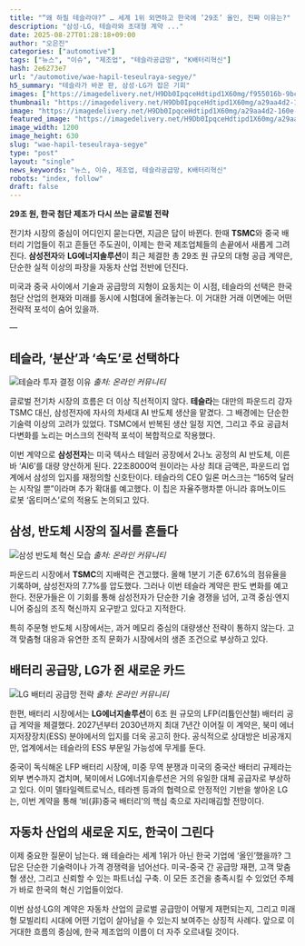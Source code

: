 ```yaml
---
title: "“왜 하필 테슬라야?” … 세계 1위 외면하고 한국에 ’29조’ 올인, 진짜 이유는?"
description: "삼성·LG, 테슬라와 초대형 계약 ..."
date: 2025-08-27T01:28:18+09:00
author: "오은진"
categories: ["automotive"]
tags: ["뉴스", "이슈", "제조업", "테슬라공급망", "K배터리혁신"]
hash: 2e6273e7
url: "/automotive/wae-hapil-teseulraya-segye/"
h5_summary: "테슬라가 바꾼 판, 삼성·LG가 잡은 기회"
images: ["https://imagedelivery.net/H9Db0IpqceHdtipd1X60mg/f955016b-9bca-4b3f-2a3c-732bdcea3e00/public", "https://imagedelivery.net/H9Db0IpqceHdtipd1X60mg/2181daf9-ea73-4bdb-a2aa-2cb1cd69c400/public", "https://imagedelivery.net/H9Db0IpqceHdtipd1X60mg/a29aa4d2-160e-44aa-7ab5-7640e1c7e800/public", "https://imagedelivery.net/H9Db0IpqceHdtipd1X60mg/eeb9e5e1-9b2a-4f86-1f38-5f2b700f5f00/public"]
thumbnail: "https://imagedelivery.net/H9Db0IpqceHdtipd1X60mg/a29aa4d2-160e-44aa-7ab5-7640e1c7e800/public"
image: "https://imagedelivery.net/H9Db0IpqceHdtipd1X60mg/a29aa4d2-160e-44aa-7ab5-7640e1c7e800/public"
featured_image: "https://imagedelivery.net/H9Db0IpqceHdtipd1X60mg/a29aa4d2-160e-44aa-7ab5-7640e1c7e800/public"
image_width: 1200
image_height: 630
slug: "wae-hapil-teseulraya-segye"
type: "post"
layout: "single"
news_keywords: "뉴스, 이슈, 제조업, 테슬라공급망, K배터리혁신"
robots: "index, follow"
draft: false
---
```


**29조 원, 한국 첨단 제조가 다시 쓰는 글로벌 전략**

전기차 시장의 중심이 어디인지 묻는다면, 지금은 답이 바뀐다. 한때 **TSMC**와 중국 배터리 기업들이 쥐고 흔들던 주도권이, 이제는 한국 제조업체들의 손끝에서 새롭게 그려진다. **삼성전자**와 **LG에너지솔루션**이 최근 체결한 총 29조 원 규모의 대형 공급 계약은, 단순한 실적 이상의 파장을 자동차 산업 전반에 던진다.

미국과 중국 사이에서 기술과 공급망의 지형이 요동치는 이 시점, 테슬라의 선택은 한국 첨단 산업의 현재와 미래를 동시에 시험대에 올려놓는다. 이 거대한 거래 이면에는 어떤 전략적 포석이 숨어 있을까.

—

## 테슬라, ‘분산’과 ‘속도’로 선택하다

![테슬라 투자 결정 이유](https://imagedelivery.net/H9Db0IpqceHdtipd1X60mg/eeb9e5e1-9b2a-4f86-1f38-5f2b700f5f00/public)
*출처: 온라인 커뮤니티*


글로벌 전기차 시장의 흐름은 더 이상 직선적이지 않다. **테슬라**는 대만의 파운드리 강자 TSMC 대신, 삼성전자에 자사의 차세대 AI 반도체 생산을 맡겼다. 그 배경에는 단순한 기술력 이상의 고려가 있었다. TSMC에서 반복된 생산 일정 지연, 그리고 주요 공급처 다변화를 노리는 머스크의 전략적 포석이 복합적으로 작용했다.

이번 계약으로 **삼성전자**는 미국 텍사스 테일러 공장에서 2나노 공정의 AI 반도체, 이른바 ‘AI6’를 대량 양산하게 된다. 22조8000억 원이라는 사상 최대 금액은, 파운드리 업계에서 삼성의 입지를 재정의할 신호탄이다. 테슬라의 CEO 일론 머스크는 “165억 달러는 시작일 뿐”이라며 추가 확대를 예고했다. 이 칩은 자율주행차뿐 아니라 휴머노이드 로봇 ‘옵티머스’로의 적용도 논의되고 있다.

## 삼성, 반도체 시장의 질서를 흔들다

![삼성 반도체 혁신 모습](https://imagedelivery.net/H9Db0IpqceHdtipd1X60mg/2181daf9-ea73-4bdb-a2aa-2cb1cd69c400/public)
*출처: 온라인 커뮤니티*


파운드리 시장에서 **TSMC**의 지배력은 견고했다. 올해 1분기 기준 67.6%의 점유율을 기록하며, 삼성전자의 7.7%를 압도했다. 그러나 이번 테슬라 계약은 판도 변화를 예고한다. 전문가들은 이 기회를 통해 삼성전자가 단순한 기술 경쟁을 넘어, 고객 중심·엔지니어 중심의 조직 혁신까지 요구받고 있다고 지적한다.

특히 주문형 반도체 시장에서는, 과거 메모리 중심의 대량생산 전략이 통하지 않는다. 고객 맞춤형 대응과 유연한 조직 문화가 시장에서의 생존 조건으로 부상하고 있다.

## 배터리 공급망, LG가 쥔 새로운 카드

![LG 배터리 공급망 전략](https://imagedelivery.net/H9Db0IpqceHdtipd1X60mg/f955016b-9bca-4b3f-2a3c-732bdcea3e00/public)
*출처: 온라인 커뮤니티*


한편, 배터리 시장에서는 **LG에너지솔루션**이 6조 원 규모의 LFP(리튬인산철) 배터리 공급 계약을 체결했다. 2027년부터 2030년까지 최대 7년간 이어질 이 계약은, 북미 에너지저장장치(ESS) 분야에서의 입지를 더욱 공고히 한다. 공식적으로 상대방은 비공개지만, 업계에서는 테슬라의 ESS 부문일 가능성에 무게를 둔다.

중국이 독식해온 LFP 배터리 시장에, 미중 무역 분쟁과 미국의 중국산 배터리 규제라는 외부 변수까지 겹치며, 북미에서 LG에너지솔루션은 거의 유일한 대체 공급자로 부상하고 있다. 이미 델타일렉트로닉스, 테라젠 등과의 협력으로 안정적인 기반을 쌓아온 LG는, 이번 계약을 통해 ‘비(非)중국 배터리’의 핵심 축으로 자리매김할 전망이다.

## 자동차 산업의 새로운 지도, 한국이 그린다

이제 중요한 질문이 남는다. 왜 테슬라는 세계 1위가 아닌 한국 기업에 ‘올인’했을까? 그 답은 단순한 기술력이나 가격 경쟁력을 넘어선다. 미국-중국 간 공급망 재편, 고객 맞춤형 생산, 그리고 신뢰할 수 있는 파트너십 구축. 이 모든 조건을 충족시킬 수 있었던 주체가 바로 한국의 혁신 기업들이었다.

이번 삼성·LG의 계약은 자동차 산업의 글로벌 공급망이 어떻게 재편되는지, 그리고 미래형 모빌리티 시대에 어떤 기업이 살아남을 수 있는지 보여주는 상징적 사례다. 앞으로 이 거대한 흐름의 중심에, 한국 제조업의 이름이 더 자주 오르내릴 것이다.

